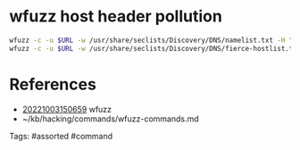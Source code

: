 # wfuzz host header pollution
```bash
wfuzz -c -u $URL -w /usr/share/seclists/Discovery/DNS/namelist.txt -H "Host: FUZZ" --hc 403
wfuzz -c -u $URL -w /usr/share/seclists/Discovery/DNS/fierce-hostlist.txt -H "Host: FUZZ" --hc 403
```

# References
- [20221003150659](/zet/20221003150659/README.md) wfuzz
- ~/kb/hacking/commands/wfuzz-commands.md

Tags:
    #assorted #command
